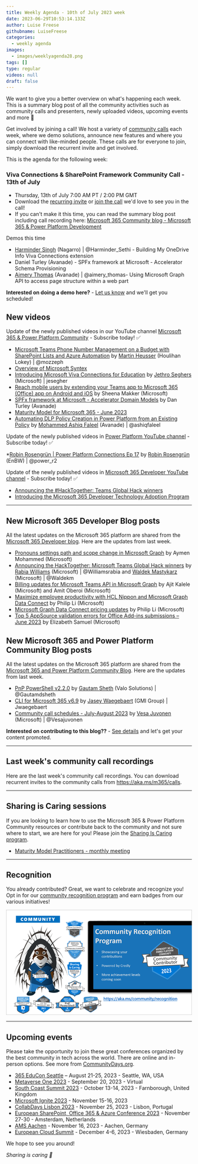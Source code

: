 ```yaml
---
title: Weekly Agenda - 10th of July 2023 week
date: 2023-06-29T10:53:14.133Z
author: Luise Freese
githubname: LuiseFreese
categories:
  - weekly agenda
images:
  - images/weeklyagenda28.png
tags: []
type: regular
videos: null
draft: false
---
```


We want to give you a better overview on what's happening each week. This is a summary blog post of all the community activities such as community calls and presenters, newly uploaded videos, upcoming events and more 🚀

Get involved by joining a call! We host a variety of [community calls](https://aka.ms/community/calls) each week, where we demo solutions, announce new features and where you can connect with like-minded people. These calls are for everyone to join, simply download the recurrent invite and get involved.

This is the agenda for the following week:

### Viva Connections & SharePoint Framework Community Call - 13th of July

* Thursday, 13th of July 7:00 AM PT / 2:00 PM GMT
* Download the [recurring invite](https://aka.ms/spdev-sig-call) or [join the call](https://aka.ms/spdev-sig-call-join) we'd love to see you in the call!
* If you can't make it this time, you can read the summary blog post including call recording here: [Microsoft 365 Community blog - Microsoft 365 & Power Platform Development](https://pnp.github.io/blog/categories/microsoft-365-and-power-platform-development-community-call/)

Demos this time

* [Harminder Singh](https://twitter.com/Harminder_Sethi) (Nagarro) | @Harminder_Sethi - Building My OneDrive Info Viva Connections extension
* Daniel Turley (Avanade) - SPFx framework at Microsoft - Accelerator Schema Provisioning
* [Aimery Thomas](https://twitter.com/aimery_thomas)  (Avanade) | @aimery_thomas- Using Microsoft Graph API to access page structure within a web part


**Interested on doing a demo here?** - [Let us know](https://aka.ms/community/request/demo) and we'll get you scheduled!



## New videos 

Update of the newly published videos in our YouTube channel [Microsoft 365 & Power Platform Community](https://www.youtube.com/channel/UC_mKdhw-V6CeCM7gTo_Iy7w) - Subscribe today! ✅

* [Microsoft Teams Phone Number Management on a Budget with SharePoint Lists and Azure Automation](https://www.youtube.com/watch?v=9eskg4i8e1A&t=5s) by [Martin Heusser](https://twitter.com/mozzeph) (Houlihan Lokey) | @mozzeph
* [Overview of Microsoft Syntex](https://www.youtube.com/watch?v=Pf4BixVRTrE)
* [Introducing Microsoft Viva Connections for Education](https://www.youtube.com/watch?v=4kjQJF_IK-g&t=6s) by [Jethro Seghers](https://github.com/jesegher) (Microsoft) | jesegher
* [Reach mobile users by extending your Teams app to Microsoft 365 (Office) app on Android and iOS](https://www.youtube.com/watch?v=8fPeZSJTYj4&t=12s) by Sheena Makker (Microsoft)
* [SPFx framework at Microsoft - Accelerator Domain Models](https://www.youtube.com/watch?v=c5Pa_HXQNwA&t=8s) by Dan Turley (Avanade)
* [Maturity Model for Microsoft 365 - June 2023](https://www.youtube.com/watch?v=TgpWJ4YaEp4&t=7s)
* [Automating DLP Policy Creation in Power Platform from an Existing Policy](https://www.youtube.com/watch?v=0_os6BMy20k&t=284s) by [Mohammed Ashiq Faleel](https://twitter.com/AshiqFaleel) (Avanade) | @ashiqfaleel

Update of the newly published videos in [Power Platform YouTube channel](https://www.youtube.com/@mspowerplatform) - Subscribe today! ✅

*[Robin Rosengrün | Power Platform Connections Ep 17](https://www.youtube.com/watch?v=ewwsMT1DT_A&t=91s) by [Robin Rosengrün](https://twitter.com/power_r2) (EnBW) | @power_r2

Update of the newly published videos in [Microsoft 365 Developer YouTube channel](https://www.youtube.com/@Microsoft365Developer) - Subscribe today! ✅

* [Announcing the #HackTogether: Teams Global Hack winners](https://www.youtube.com/watch?v=J57sR-QZsic)
* [Introducing the Microsoft 365 Developer Technology Adoption Program](https://www.youtube.com/watch?v=7RDlz9jDM7I)

---

## New Microsoft 365 Developer Blog posts

All the latest updates on the Microsoft 365 platform are shared from the [Microsoft 365 Developer blog](https://devblogs.microsoft.com/microsoft365dev/). Here are the updates from last week.

* [Pronouns settings path and scope change in Microsoft Graph](https://devblogs.microsoft.com/microsoft365dev/pronouns-settings-path-and-scope-change-in-microsoft-graph/) by Aymen Mohammed (Microsoft)
* [Announcing the HackTogether: Microsoft Teams Global Hack winners](https://devblogs.microsoft.com/microsoft365dev/announcing-the-hacktogether-microsoft-teams-global-hack-winners/) by [Rabia Williams](https://twitter.com/williamsrabia) (Microsoft) | @Williamsrabia and  [Waldek Mastykarz](https://twitter.com/waldekm) (Microsoft) | @Waldekm
* [Billing updates for Microsoft Teams API in Microsoft Graph](https://devblogs.microsoft.com/microsoft365dev/billing-updates-for-microsoft-teams-api-in-microsoft-graph/) by Ajit Kalele (Microsoft) and Amit Oberoi (Microsoft)
* [Maximize employee productivity with HCL Nippon and Microsoft Graph Data Connect](https://devblogs.microsoft.com/microsoft365dev/maximize-employee-productivity-with-hcl-nippon-and-microsoft-graph-data-connect/) by Philip Li (Microsoft)
* [Microsoft Graph Data Connect pricing updates](https://devblogs.microsoft.com/microsoft365dev/microsoft-graph-data-connect-pricing-updates-2/) by Philip Li (Microsoft)
* [Top 5 AppSource validation errors for Office Add-ins submissions – June 2023](https://devblogs.microsoft.com/microsoft365dev/top-5-appsource-validation-errors-for-office-add-ins-submissions-june-2023/) by Elizabeth Samuel (Microsoft)

## New Microsoft 365 and Power Platform Community Blog posts

All the latest updates on the Microsoft 365 platform are shared from the [Microsoft 365 and Power Platform Community Blog](https://pnp.github.io/blog/). Here are the updates from last week.

* [PnP PowerShell v2.2.0](https://pnp.github.io/blog/pnp-powershell/pnp-powershell-v2-2-0/) by [Gautam Sheth](https://twitter.com/gautamdsheth) (Valo Solutions) | @Gautamdsheth
* [CLI for Microsoft 365 v6.9](https://pnp.github.io/blog/cli-for-microsoft-365/cli-for-microsoft-365-v6-9/) by [Jasey Waegebaert](https://github.com/Jwaegebaert) (GMI Group) | Jwaegebaert
* [Community call schedules - July-August 2023](https://pnp.github.io/blog/post/2023-07-call-summer-schedule/) by [Vesa Juvonen](https://twitter.com/vesajuvonen) (Microsoft) | @Vesajuvonen

**Interested on contributing to this blog??** - [See details](https://pnp.github.io/blog/post/contribute-blog/) and let's get your content promoted.

---

## Last week's community call recordings

Here are the last week's community call recordings. You can download recurrent invites to the community calls from https://aka.ms/m365/calls.

---

## Sharing is Caring sessions

If you are looking to learn how to use the Microsoft 365 & Power Platform Community resources or contribute back to the community and not sure where to start, we are here for you! Please join the [Sharing Is Caring program](https://pnp.github.io/sharing-is-caring/).

* [Maturity Model Practitioners - monthly meeting](https://aka.ms/mm4m365/invite)

---

## Recognition

You already contributed? Great, we want to celebrate and recognize you! Opt in for our [community recognition program](https://pnp.github.io/recognitionprogram/) and earn badges from our various initiatives! 

![together-221201.png](images/community-recognization-program.png)

---

## Upcoming events

Please take the opportunity to join these great conferences organized by the best community in tech across the world. There are online and in-person options. See more from [CommunityDays.org](https://www.communitydays.org/).

* [365 EduCon Seattle](https://365educon.com/Seattle/) – August 21-25, 2023 - Seattle, WA, USA
* [Metaverse One 2023](https://www.communitydays.org/event/2023-09-20/metaverse-one-2023) - September 20, 2023 - Virtual
* [South Coast Summit 2023](https://www.southcoastsummit.com/) - October 13-14, 2023 - Farnborough, United Kingdom
* [Microsoft Ignite 2023](https://ignite.microsoft.com/) - November 15-16, 2023
* [CollabDays Lisbon 2023](https://www.collabdays.org/2023-lisbon/) - November 25, 2023 - Lisbon, Portugal
* [European SharePoint, Office 365 & Azure Conference 2023](https://www.sharepointeurope.com/) - November 27-30 - Amsterdam, Netherlands
* [AMS Aachen](https://www.communitydays.org/event/2023-11-16/ams-aachen) - November 16, 2023 - Aachen, Germany
* [European Cloud Summit](https://www.cloudsummit.eu/) - December 4-6, 2023 - Wiesbaden, Germany

We hope to see you around!

_Sharing is caring 🧡_
